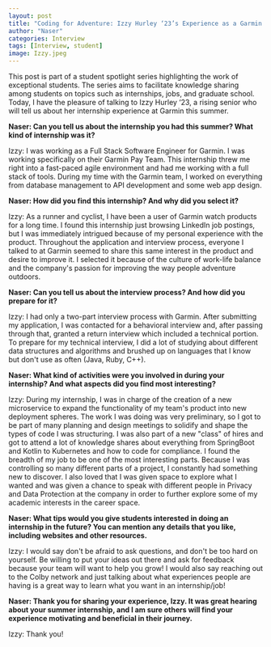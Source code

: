 ```yaml
---
layout: post
title: "Coding for Adventure: Izzy Hurley ‘23’s Experience as a Garmin Intern"
author: "Naser"
categories: Interview
tags: [Interview, student]
image: Izzy.jpeg
---
```


This post is part of a student spotlight series highlighting the work of exceptional students.  The series aims to facilitate knowledge sharing among students on topics such as internships, jobs, and graduate school.  Today, I have the pleasure of talking to Izzy Hurley ‘23, a rising senior who will tell us about her internship experience at Garmin this summer.

**Naser: Can you tell us about the internship you had this summer?  What kind of internship was it?**


Izzy: I was working as a Full Stack Software Engineer for Garmin. I was working specifically on their Garmin Pay Team. This internship threw me right into a fast-paced agile environment and had me working with a full stack of tools. During my time with the Garmin team, I worked on everything from database management to API development and some web app design.


**Naser: How did you find this internship?  And why did you select it?**

Izzy: As a runner and cyclist, I have been a user of Garmin watch products for a long time. I found this internship just browsing LinkedIn job postings, but I was immediately intrigued because of my personal experience with the product. Throughout the application and interview process, everyone I talked to at Garmin seemed to share this same interest in the product and desire to improve it. I selected it because of the culture of work-life balance and the company's passion for improving the way people adventure outdoors.


**Naser: Can you tell us about the interview process?  And how did you prepare for it?**

Izzy: I had only a two-part interview process with Garmin. After submitting my application, I was contacted for a behavioral interview and, after passing through that, granted a return interview which included a technical portion. To prepare for my technical interview, I did a lot of studying about different data structures and algorithms and brushed up on languages that I know but don't use as often (Java, Ruby, C++).


**Naser: What kind of activities were you involved in during your internship?  And what aspects did you find most interesting?**

Izzy: During my internship, I was in charge of the creation of a new microservice to expand the functionality of my team's product into new deployment spheres. The work I was doing was very preliminary, so I got to be part of many planning and design meetings to solidify and shape the types of code I was structuring. I was also part of a new "class" of hires and got to attend a lot of knowledge shares about everything from SpringBoot and Kotlin to Kubernetes and how to code for compliance. I found the breadth of my job to be one of the most interesting parts. Because I was controlling so many different parts of a project, I constantly had something new to discover. I also loved that I was given space to explore what I wanted and was given a chance to speak with different people in Privacy and Data Protection at the company in order to further explore some of my academic interests in the career space.


**Naser: What tips would you give students interested in doing an internship in the future? You can mention any details that you like, including websites and other resources.**

Izzy: I would say don't be afraid to ask questions, and don't be too hard on yourself. Be willing to put your ideas out there and ask for feedback because your team will want to help you grow! I would also say reaching out to the Colby network and just talking about what experiences people are having is a great way to learn what you want in an internship/job! 


**Naser: Thank you for sharing your experience, Izzy.  It was great hearing about your summer internship, and I am sure others will find your experience motivating and beneficial in their journey.**


Izzy: Thank you!
